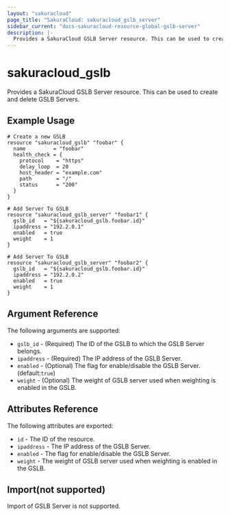 ```yaml
---
layout: "sakuracloud"
page_title: "SakuraCloud: sakuracloud_gslb_server"
sidebar_current: "docs-sakuracloud-resource-global-gslb-server"
description: |-
  Provides a SakuraCloud GSLB Server resource. This can be used to create and delete GSLB Servers.
---
```


# sakuracloud\_gslb

Provides a SakuraCloud GSLB Server resource. This can be used to create and delete GSLB Servers.

## Example Usage

```hcl
# Create a new GSLB
resource "sakuracloud_gslb" "foobar" {
  name         = "foobar"
  health_check = {
    protocol    = "https"
    delay_loop  = 20
    host_header = "example.com"
    path        = "/"
    status      = "200"
  }
}

# Add Server To GSLB
resource "sakuracloud_gslb_server" "foobar1" {
  gslb_id   = "${sakuracloud_gslb.foobar.id}"
  ipaddress = "192.2.0.1"
  enabled   = true
  weight    = 1
}

# Add Server To GSLB
resource "sakuracloud_gslb_server" "foobar2" {
  gslb_id   = "${sakuracloud_gslb.foobar.id}"
  ipaddress = "192.2.0.2"
  enabled   = true
  weight    = 1
}

```

## Argument Reference

The following arguments are supported:

* `gslb_id` - (Required) The ID of the GSLB to which the GSLB Server belongs.
* `ipaddress` - (Required) The IP address of the GSLB Server.
* `enabled` - (Optional) The flag for enable/disable the GSLB Server.(default:`true`)
* `weight` - (Optional) The weight of GSLB server used when weighting is enabled in the GSLB.

## Attributes Reference

The following attributes are exported:

* `id` - The ID of the resource.
* `ipaddress` - The IP address of the GSLB Server.
* `enabled` - The flag for enable/disable the GSLB Server.
* `weight` - The weight of GSLB server used when weighting is enabled in the GSLB.

## Import(not supported)

Import of GSLB Server is not supported.
